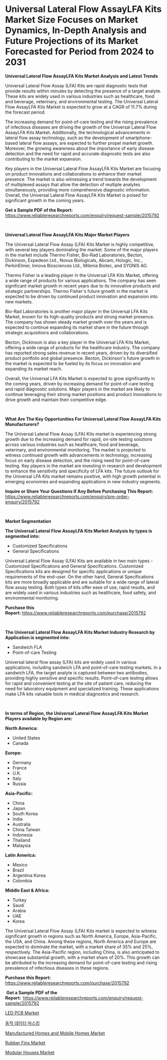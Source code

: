 <p><h1>Universal Lateral Flow AssayLFA Kits Market Size Focuses on Market Dynamics, In-Depth Analysis and Future Projections of its Market Forecasted for Period from 2024 to 2031</h1></p><p><strong>Universal Lateral Flow AssayLFA Kits Market Analysis and Latest Trends</strong></p>
<p><p>Universal Lateral Flow Assay (LFA) Kits are rapid diagnostic tests that provide results within minutes by detecting the presence of a target analyte. These kits are widely used in various industries such as healthcare, food and beverage, veterinary, and environmental testing. The Universal Lateral Flow AssayLFA Kits Market is expected to grow at a CAGR of 11.7% during the forecast period.</p><p>The increasing demand for point-of-care testing and the rising prevalence of infectious diseases are driving the growth of the Universal Lateral Flow AssayLFA Kits Market. Additionally, the technological advancements in lateral flow assay technology, such as the development of smartphone-based lateral flow assays, are expected to further propel market growth. Moreover, the growing awareness about the importance of early disease detection and the need for rapid and accurate diagnostic tests are also contributing to the market expansion.</p><p>Key players in the Universal Lateral Flow AssayLFA Kits Market are focusing on product innovations and collaborations to enhance their market presence. The market is also witnessing a trend towards the development of multiplexed assays that allow the detection of multiple analytes simultaneously, providing more comprehensive diagnostic information. Overall, the Universal Lateral Flow AssayLFA Kits Market is poised for significant growth in the coming years.</p></p>
<p><strong>Get a Sample PDF of the Report:&nbsp;</strong> <a href="https://www.reliableresearchreports.com/enquiry/request-sample/2015792">https://www.reliableresearchreports.com/enquiry/request-sample/2015792</a></p>
<p>&nbsp;</p>
<p><strong>Universal Lateral Flow AssayLFA Kits Major Market Players</strong></p>
<p><p>The Universal Lateral Flow Assay (LFA) Kits Market is highly competitive, with several key players dominating the market. Some of the major players in the market include Thermo Fisher, Bio-Rad Laboratories, Becton, Dickinson, Expedeon Ltd., Novus Biologicals, Abcam, Hologic, Inc., PerkinElmer, Innova Biosciences Ltd., Milenia Biotec, and SYGNIS AG.</p><p>Thermo Fisher is a leading player in the Universal LFA Kits Market, offering a wide range of products for various applications. The company has seen significant market growth in recent years due to its innovative products and strategic partnerships. Thermo Fisher's future growth in the market is expected to be driven by continued product innovation and expansion into new markets.</p><p>Bio-Rad Laboratories is another major player in the Universal LFA Kits Market, known for its high-quality products and strong market presence. The company has shown steady market growth over the years and is expected to continue expanding its market share in the future through strategic acquisitions and collaborations.</p><p>Becton, Dickinson is also a key player in the Universal LFA Kits Market, offering a wide range of products for the healthcare industry. The company has reported strong sales revenue in recent years, driven by its diversified product portfolio and global presence. Becton, Dickinson's future growth in the market is expected to be fueled by its focus on innovation and expanding its market reach.</p><p>Overall, the Universal LFA Kits Market is expected to grow significantly in the coming years, driven by increasing demand for point-of-care testing and rapid diagnostic solutions. Major players in the market are likely to continue leveraging their strong market positions and product innovations to drive growth and maintain their competitive edge.</p></p>
<p>&nbsp;</p>
<p><strong>What Are The Key Opportunities For Universal Lateral Flow AssayLFA Kits Manufacturers?</strong></p>
<p><p>The Universal Lateral Flow Assay (LFA) Kits market is experiencing strong growth due to the increasing demand for rapid, on-site testing solutions across various industries such as healthcare, food and beverage, veterinary, and environmental monitoring. The market is projected to witness continued growth with advancements in technology, increasing focus on early disease detection, and the rising need for point-of-care testing. Key players in the market are investing in research and development to enhance the sensitivity and specificity of LFA kits. The future outlook for the Universal LFA Kits market remains positive, with high growth potential in emerging economies and expanding applications in new industry segments.</p></p>
<p><strong>Inquire or Share Your Questions If Any Before Purchasing This Report:</strong> <a href="https://www.reliableresearchreports.com/enquiry/pre-order-enquiry/2015792">https://www.reliableresearchreports.com/enquiry/pre-order-enquiry/2015792</a></p>
<p>&nbsp;</p>
<p><strong>Market Segmentation</strong></p>
<p><strong>The Universal Lateral Flow AssayLFA Kits Market Analysis by types is segmented into:</strong></p>
<p><ul><li>Customized Specifications</li><li>General Specifications</li></ul></p>
<p><p>Universal Lateral Flow Assay (LFA) Kits are available in two main types - Customized Specifications and General Specifications. Customized Specifications kits are designed for specific applications or unique requirements of the end-user. On the other hand, General Specifications kits are more broadly applicable and are suitable for a wide range of lateral flow assay testing. Both types of kits offer ease of use, rapid results, and are widely used in various industries such as healthcare, food safety, and environmental monitoring.</p></p>
<p><strong>Purchase this Report:&nbsp;</strong><a href="https://www.reliableresearchreports.com/purchase/2015792">https://www.reliableresearchreports.com/purchase/2015792</a></p>
<p>&nbsp;</p>
<p><strong>The Universal Lateral Flow AssayLFA Kits Market Industry Research by Application is segmented into:</strong></p>
<p><ul><li>Sandwich FLA</li><li>Point-of-care Testing</li></ul></p>
<p><p>Universal lateral flow assay (LFA) kits are widely used in various applications, including sandwich LFA and point-of-care testing markets. In a sandwich LFA, the target analyte is captured between two antibodies, providing highly sensitive and specific results. Point-of-care testing allows for rapid and convenient testing at the site of patient care, reducing the need for laboratory equipment and specialized training. These applications make LFA kits valuable tools in medical diagnostics and research.</p></p>
<p>&nbsp;</p>
<p><strong>In terms of Region, the Universal Lateral Flow AssayLFA Kits Market Players available by Region are:</strong></p>
<p>
    <p> <strong> North America: </strong>
        <ul>
            <li>United States</li>
            <li>Canada</li>
        </ul>
        </p> 
    <p> <strong> Europe: </strong>
        <ul>
            <li>Germany</li>
            <li>France</li>
            <li>U.K.</li>
            <li>Italy</li>
            <li>Russia</li>
        </ul>
        </p> 
    <p> <strong> Asia-Pacific: </strong>
        <ul>
            <li>China</li>
            <li>Japan</li>
            <li>South Korea</li>
            <li>India</li>
            <li>Australia</li>
            <li>China Taiwan</li>
            <li>Indonesia</li>
            <li>Thailand</li>
            <li>Malaysia</li>
        </ul>
        </p> 
    <p> <strong> Latin America: </strong>
        <ul>
            <li>Mexico</li>
            <li>Brazil</li>
            <li>Argentina Korea</li>
            <li>Colombia</li>
        </ul>
        </p> 
    <p> <strong> Middle East & Africa: </strong>
        <ul>
            <li>Turkey</li>
            <li>Saudi</li>
            <li>Arabia</li>
            <li>UAE</li>
            <li>Korea</li>
        </ul>
    </p>
    </p>
<p><p>The Universal Lateral Flow Assay (LFA) Kits market is expected to witness significant growth in regions such as North America, Europe, Asia-Pacific, the USA, and China. Among these regions, North America and Europe are expected to dominate the market, with a market share of 35% and 25%, respectively. The Asia-Pacific region, including China, is also anticipated to showcase substantial growth, with a market share of 20%. This growth can be attributed to the increasing demand for point-of-care testing and rising prevalence of infectious diseases in these regions.</p></p>
<p><strong>Purchase this Report: </strong><a href="https://www.reliableresearchreports.com/purchase/2015792">https://www.reliableresearchreports.com/purchase/2015792</a></p>
<p>&nbsp;<strong>Get a Sample PDF of the Report:&nbsp;&nbsp;</strong><a href="https://www.reliableresearchreports.com/enquiry/request-sample/2015792">https://www.reliableresearchreports.com/enquiry/request-sample/2015792</a></p>
<p><strong></strong></p>
<p><p><a href="https://view.publitas.com/reportprime-1/led-pcb-market-size-2024-2031-global-industrial-analysis-key-geographical-regions-market-share-top-key-players-product-types-and-forecast-research-report/">LED PCB Market</a></p><p><a href="https://medium.com/@seamusfunk1998/%EB%8F%99%EC%A0%81-%EB%8D%B0%EC%9D%B4%ED%84%B0-%EB%A7%88%EC%8A%A4%ED%82%B9-%EC%8B%9C%EC%9E%A5%EC%9D%80-%EC%8B%9C%EC%9E%A5-%EC%A0%90%EC%9C%A0%EC%9C%A8-%EC%8B%9C%EC%9E%A5-%EB%8F%99%ED%96%A5-%EB%B0%8F-%EC%8B%9C%EC%9E%A5-%EC%84%B1%EC%9E%A5%EC%97%90-%EB%8C%80%ED%95%9C-%EC%A0%95%EB%B3%B4%EB%A5%BC-%EC%A0%9C%EA%B3%B5%ED%95%A9%EB%8B%88%EB%8B%A4-29023ab5eee3">동적 데이터 마스킹</a></p><p><a href="https://adventurous-uranium-ef9.notion.site/Manufactured-Homes-and-Mobile-Homes-Market-Challenges-Opportunities-and-Growth-Drivers-and-Major--f5782617812f442bad086439f343b33d">Manufactured Homes and Mobile Homes Market</a></p><p><a href="https://view.publitas.com/reportprime-1/rubber-fins-market-size-2024-2031-global-industrial-analysis-key-geographical-regions-market-share-top-key-players-product-types-and-forecast-research-report/">Rubber Fins Market</a></p><p><a href="https://carnation-joke-41f.notion.site/Modular-Houses-Market-Size-Evaluating-its-Market-Trends-Growth-and-Projections-2024-2031-f9d079e6ff9d4991b2319314ed3903fc">Modular Houses Market</a></p></p>